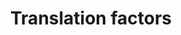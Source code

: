 ---
annotations:
- id: PW:0000101
  parent: regulatory pathway
  type: Pathway Ontology
  value: translation pathway
authors:
- M.Braymer
- MaintBot
- Ddigles
- Eweitz
description: ''
last-edited: 2021-05-20
organisms:
- Saccharomyces cerevisiae
redirect_from:
- /index.php/Pathway:WP32
- /instance/WP32
revision: null
schema-jsonld:
- '@context': https://schema.org/
  '@id': https://wikipathways.github.io/pathways/WP32.html
  '@type': Dataset
  creator:
    '@type': Organization
    name: WikiPathways
  description: ''
  keywords:
  - 4E-BP1??
  - 4E-BP2??
  - 4E-BP3??
  - IF2
  - IF2M
  - PAB1??
  - PAIP-1
  - Sui1 Homolog A121??
  - eEF1 alpha
  - eEF1 beta
  - eEF1 gamma 1
  - eEF1 gamma 2
  - eEF2
  - eEF2 Kinase??
  - eIF-3 p30
  - eIF1
  - eIF1A
  - eIF2 alpha
  - eIF2 alpha Kinase 1??
  - eIF2 alpha Kinase 2??
  - eIF2 alpha Kinase 3??
  - eIF2 beta
  - eIF2 gamma
  - eIF2B alpha
  - eIF2B beta
  - eIF2B delta
  - eIF2B epsilon
  - eIF2B gamma
  - eIF3 p110
  - eIF3 p135
  - eIF3 p33
  - eIF3 p39
  - eIF3 p62
  - eIF3 p90
  - eIF3 p93
  - eIF4A
  - eIF4B
  - eIF4E
  - eIF4F p130
  - eIF4F p150
  - eIF4F p20
  - eIF4G-I??
  - eIF4G-II??
  - eIF4H??
  - eIF5
  - eIF5A-I
  - eIF5A-II
  - eIF6
  - eRF1
  - eRF2
  - eRF3b???
  license: CC0
  name: Translation factors
seo: CreativeWork
title: Translation factors
wpid: WP32
---